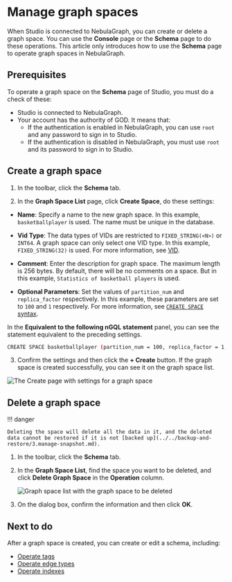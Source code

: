 # Manage graph spaces

When Studio is connected to NebulaGraph, you can create or delete a graph space. You can use the **Console** page or the **Schema** page to do these operations. This article only introduces how to use the **Schema** page to operate graph spaces in NebulaGraph.

## Prerequisites

To operate a graph space on the **Schema** page of Studio, you must do a check of these:

- Studio is connected to NebulaGraph.
- Your account has the authority of GOD. It means that:
  - If the authentication is enabled in NebulaGraph, you can use `root` and any password to sign in to Studio.
  - If the authentication is disabled in NebulaGraph, you must use `root` and its password to sign in to Studio.

## Create a graph space

1. In the toolbar, click the **Schema** tab.

2. In the **Graph Space List** page, click **Create Space**, do these settings:

  - **Name**: Specify a name to the new graph space. In this example, `basketballplayer` is used. The name must be unique in the database.

  - **Vid Type**: The data types of VIDs are restricted to `FIXED_STRING(<N>)` or `INT64`. A graph space can only select one VID type. In this example, `FIXED_STRING(32)` is used. For more information, see [VID](../../1.introduction/3.vid.md).

  - **Comment**: Enter the description for graph space. The maximum length is 256 bytes. By default, there will be no comments on a space. But in this example, `Statistics of basketball players` is used.

  - **Optional Parameters**: Set the values of `partition_num` and `replica_factor` respectively. In this example, these parameters are set to `100` and `1` respectively. For more information, see [`CREATE SPACE` syntax](../../3.ngql-guide/9.space-statements/1.create-space.md "Click to go to the NebulaGraph website").

  In the **Equivalent to the following nGQL statement** panel, you can see the statement equivalent to the preceding settings.
   
  ```bash
  CREATE SPACE basketballplayer (partition_num = 100, replica_factor = 1, vid_type = FIXED_STRING(32)) COMMENT = "Statistics of basketball players"
  ```

3. Confirm the settings and then click the **+ Create** button. If the graph space is created successfully, you can see it on the graph space list.

![The Create page with settings for a graph space](https://docs-cdn.nebula-graph.com.cn/figures/st-ug-006-en.png)

## Delete a graph space

!!! danger

    Deleting the space will delete all the data in it, and the deleted data cannot be restored if it is not [backed up](../../backup-and-restore/3.manage-snapshot.md).

1. In the toolbar, click the **Schema** tab.

2. In the **Graph Space List**, find the space you want to be deleted, and click **Delete Graph Space** in the **Operation** column.

   ![Graph space list with the graph space to be deleted](https://docs-cdn.nebula-graph.com.cn/figures/st-ug-007-en.png)

3. On the dialog box, confirm the information and then click **OK**. 

## Next to do

After a graph space is created, you can create or edit a schema, including:

- [Operate tags](st-ug-crud-tag.md)
- [Operate edge types](st-ug-crud-edge-type.md)
- [Operate indexes](st-ug-crud-index.md)
